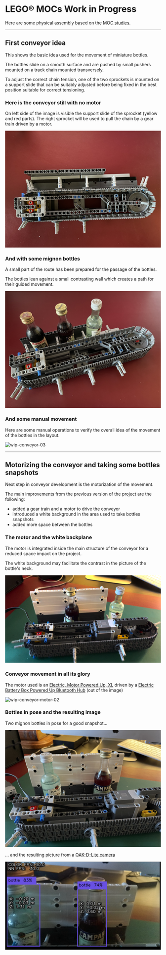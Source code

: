 # LEGO&reg; MOCs Work in Progress

Here are some physical assembly based on the [MOC studies](studies.md).

---

## First conveyor idea

This shows the basic idea used for the movement of miniature bottles.

The bottles slide on a smooth surface and are pushed by small pushers mounted on a track chain mounted transversely.

To adjust the correct chain tension, one of the two sprockets is mounted on a support slide that can be suitably adjusted before being fixed in the best position suitable for correct tensioning.

### Here is the conveyor still with no motor
On left side of the image is visible the support slide of the sprocket (yellow and red parts).
The right sprocket will be used to pull the chain by a gear train driven by a motor.

![wip-conveyor-01](../images/wip-conveyor-01.jpeg)

### And with some mignon bottles

A small part of the route has been prepared for the passage of the bottles.

The bottles lean against a small contrasting wall which creates a path for their guided movement.

![wip-conveyor-02](../images/wip-conveyor-02.jpeg)

### And some manual movement

Here are some manual operations to verify the overall idea of the movement of the bottles in the layout.

![wip-conveyor-03](../images/wip-conveyor-03.gif)

---

## Motorizing the conveyor and taking some bottles snapshots

Next step in conveyor development is the motorization of the movement.

The main improvements from the previous version of the project are the following:
- added a gear train and a motor to drive the conveyor
- introduced a white background in the area used to take bottles snapshots
- added more space between the bottles

### The motor and the white backplane

The motor is integrated inside the main structure of the conveyor for a reduced space impact on the project.

The white background may facilitate the contrast in the picture of the bottle's neck.

![wip-conveyor-motor-01](../images/wip-conveyor-motor-01.png)

### Conveyor movement in all its glory

The motor used is an [Electric, Motor Powered Up, XL](https://www.bricklink.com/v2/catalog/catalogitem.page?P=bb0960c01&idColor=85) driven by a [Electric Battery Box Powered Up Bluetooth Hub](https://www.bricklink.com/v2/catalog/catalogitem.page?P=bb0961c01&idColor=86) (out of the image)

![wip-conveyor-motor-02](../images/wip-conveyor-motor-02.gif)

### Bottles in pose and the resulting image

Two mignon bottles in pose for a good snapshot...

![wip-conveyor-motor-03](../images/wip-conveyor-motor-03.jpg)

... and the resulting picture from a [OAK-D-Lite camera](https://docs.luxonis.com/projects/hardware/en/latest/pages/DM9095.html)

![wip-conveyor-motor-04](../images/wip-conveyor-motor-04.jpg)

<!-- EOF -->
